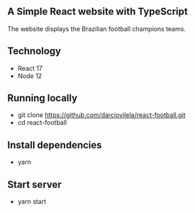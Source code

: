 ## A Simple React website with TypeScript

The website displays the Brazilian football champions teams.

## Technology

- React 17
- Node 12

## Running locally

- git clone https://github.com/darciovilela/react-football.git
- cd react-football

## Install dependencies

- yarn

## Start server

- yarn start
